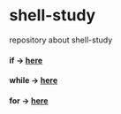 # shell-study
repository about shell-study

####  if -> <a href = "https://github.com/kimjihoon3106/shell-study/tree/main/study-if">here</a>

#### while -> <a href = "https://github.com/kimjihoon3106/shell-study/tree/main/study-while">here</a>

#### for -> <a href = "https://github.com/kimjihoon3106/shell-study/tree/main/study-for">here</a>